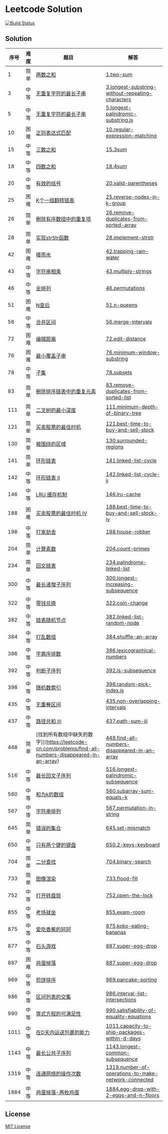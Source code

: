 Leetcode Solution
===

[![Build Status][circleci-image]][circleci-url]

## Solution

| 序号 | 难度 | 题目 | 解答 |
| --- | --- | --- | --- |
| 1 | 简单 | [两数之和](https://leetcode-cn.com/problems/two-sum) | [1.two-sum](solution/1.two-sum.js) |
| 3 | 中等 | [无重复字符的最长子串](https://leetcode-cn.com/problems/longest-substring-without-repeating-characters) | [3.longest-substring-without-repeating-characters](solution/3.longest-substring-without-repeating-characters.js) |
| 5 | 中等 | [无重复字符的最长子串](https://leetcode-cn.com/problems/longest-palindromic-substring) | [5.longest-palindromic-substring.js](solution/5.longest-palindromic-substring.js) |
| 10 | 困难 | [正则表达式匹配](https://leetcode-cn.com/problems/regular-expression-matching) | [10.regular-expression-matching](solution/10.regular-expression-matching.js) |
| 15 | 中等 | [三数之和](https://leetcode-cn.com/problems/3sum) | [15.3sum](solution/15.3sum.js) |
| 18 | 中等 | [四数之和](https://leetcode-cn.com/problems/4sum) | [18.4sum](solution/18.4sum.js) |
| 20 | 中等 | [有效的括号](https://leetcode-cn.com/problems/valid-parentheses) | [20.valid-parentheses](solution/20.valid-parentheses.js) |
| 25 | 困难 | [K个一组翻转链表](https://leetcode-cn.com/problems/reverse-nodes-in-k-group) | [25.reverse-nodes-in-k-group](solution/25.reverse-nodes-in-k-group.js) |
| 26 | 简单 | [删除有序数组中的重复项](https://leetcode-cn.com/problems/remove-duplicates-from-sorted-array) | [26.remove-duplicates-from-sorted-array](solution/26.remove-duplicates-from-sorted-array.js) |
| 28 | 简单 | [实现strStr函数](https://leetcode-cn.com/problems/implement-strstr) | [28.implement-strstr](solution/28.implement-strstr.js) |
| 42 | 困难 | [接雨水](https://leetcode-cn.com/problems/trapping-rain-water) | [42.trapping-rain-water](solution/42.trapping-rain-water.js) |
| 43 | 中等 | [字符串相乘](https://leetcode-cn.com/problems/multiply-strings) | [43.multiply-strings](solution/43.multiply-strings.js) |
| 46 | 中等 | [全排列](https://leetcode-cn.com/problems/permutations) | [46.permutations](solution/46.permutations.js) |
| 51 | 困难 | [N皇后](https://leetcode-cn.com/problems/n-queens) | [51.n-queens](solution/51.n-queens.js) |
| 56 | 中等 | [合并区间](https://leetcode-cn.com/problems/merge-intervals) | [56.merge-intervals](solution/56.merge-intervals.js) |
| 72 | 困难 | [编辑距离](https://leetcode-cn.com/problems/edit-distance) | [72.edit-distance](solution/72.edit-distance.js) |
| 76 | 困难 | [最小覆盖子串](https://leetcode-cn.com/problems/minimum-window-substring) | [76.minimum-window-substring](solution/76.minimum-window-substring.js) |
| 78 | 中等 | [子集](https://leetcode-cn.com/problems/subsets) | [78.subsets](solution/78.subsets.js) |
| 83 | 简单 | [删除排序链表中的重复元素](https://leetcode-cn.com/problems/remove-duplicates-from-sorted-list) | [83.remove-duplicates-from-sorted-list](solution/83.remove-duplicates-from-sorted-list.js) |
| 111 | 简单 | [二叉树的最小深度](https://leetcode-cn.com/problems/minimum-depth-of-binary-tree) | [111.minimum-depth-of-binary-tree](solution/111.minimum-depth-of-binary-tree.js) |
| 121 | 简单 | [买卖股票的最佳时机](https://leetcode-cn.com/problems/best-time-to-buy-and-sell-stock) | [121.best-time-to-buy-and-sell-stock](solution/121.best-time-to-buy-and-sell-stock.js) |
| 130 | 简单 | [被围绕的区域](https://leetcode-cn.com/problems/surrounded-regions) | [130.surrounded-regions](solution/130.surrounded-regions.js) |
| 141 | 简单 | [环形链表](https://leetcode-cn.com/problems/linked-list-cycle) | [141.linked-list-cycle](solution/141.linked-list-cycle-ii.js) |
| 142 | 中等 | [环形链表 II](https://leetcode-cn.com/problems/linked-list-cycle-ii) | [142.linked-list-cycle-ii](solution/142.linked-list-cycle.js) |
| 146 | 中等 | [LRU 缓存机制](https://leetcode-cn.com/problems/lru-cache) | [146.lru-cache](solution/146.lru-cache.js) |
| 188 | 困难 | [买卖股票的最佳时机 IV](https://leetcode-cn.com/problems/best-time-to-buy-and-sell-stock-iv) | [188.best-time-to-buy-and-sell-stock-iv](solution/188.best-time-to-buy-and-sell-stock-iv.js) |
| 198 | 中等 | [打家劫舍](https://leetcode-cn.com/problems/house-robber) | [198.house-robber](solution/198.house-robber.js) |
| 204 | 简单 | [计算素数](https://leetcode-cn.com/problems/count-primes) | [204.count-primes](solution/204.count-primes.js) |
| 234 | 简单 | [回文链表](https://leetcode-cn.com/problems/palindrome-linked-list) | [234.palindrome-linked-list](solution/234.palindrome-linked-list.js) |
| 300 | 中等 | [最长递增子序列](https://leetcode-cn.com/problems/longest-increasing-subsequence) | [300.longest-increasing-subsequence](solution/300.longest-increasing-subsequence.js) |
| 322 | 中等 | [零钱兑换](https://leetcode-cn.com/problems/coin-change) | [322.coin-change](solution/322.coin-change.js) |
| 382 | 中等 | [链表随机节点](https://leetcode-cn.com/problems/linked-list-random-node) | [382.linked-list-random-node](solution/382.linked-list-random-node.js) |
| 384 | 中等 | [打乱数组](https://leetcode-cn.com/problems/shuffle-an-array) | [384.shuffle-an-array](solution/384.shuffle-an-array.js) |
| 386 | 中等 | [字典序排数](https://leetcode-cn.com/problems/lexicographical-numbers) | [386.lexicographical-numbers](solution/386.lexicographical-numbers.js) |
| 392 | 中等 | [判断子序列](https://leetcode-cn.com/problems/is-subsequence) | [392.is-subsequence](solution/392.is-subsequence.js) |
| 398 | 中等 | [随机数索引](https://leetcode-cn.com/problems/random-pick-index) | [398.random-pick-index.js](solution/398.random-pick-index.js) |
| 435 | 中等 | [无重叠区间](https://leetcode-cn.com/problems/non-overlapping-intervals) | [435.non-overlapping-intervals](solution/435.non-overlapping-intervals.js) |
| 437 | 中等 | [路径总和 III](https://leetcode-cn.com/problems/path-sum-iii) | [437.path-sum-iii](solution/437.path-sum-iii.js) |
| 448 | 简单 | [找到所有数组中缺失的数字]](https://leetcode-cn.com/problems/find-all-numbers-disappeared-in-an-array) | [448.find-all-numbers-disappeared-in-an-array](solution/448.find-all-numbers-disappeared-in-an-array.js) |
| 516 | 中等 | [最长回文子序列](https://leetcode-cn.com/problems/longest-palindromic-subsequence) | [516.longest-palindromic-subsequence](solution/516.longest-palindromic-subsequence.js) |
| 560 | 中等 | [和为k的数组](https://leetcode-cn.com/problems/subarray-sum-equals-k) | [560.subarray-sum-equals-k](solution/560.subarray-sum-equals-k.js) |
| 567 | 中等 | [字符串排列](https://leetcode-cn.com/problems/permutation-in-string) | [567.permutation-in-string](solution/567.permutation-in-string.js) |
| 645 | 简单 | [错误的集合](https://leetcode-cn.com/problems/set-mismatch) | [645.set-mismatch](solution/645.set-mismatch.js) |
| 650 | 中等 | [只有两个键的键盘](https://leetcode-cn.com/problems/2-keys-keyboard) | [650.2-keys-keyboard](solution/650.2-keys-keyboard.js) |
| 704 | 简单 | [二分查找](https://leetcode-cn.com/problems/binary-search) | [704.binary-search](solution/704.binary-search.js) |
| 733 | 简单 | [图像渲染](https://leetcode-cn.com/problems/flood-fill) | [733.flood-fill](solution/733.flood-fill.js) |
| 752 | 中等 | [打开转盘锁](https://leetcode-cn.com/problems/open-the-lock) | [752.open-the-lock](solution/752.open-the-lock.js) |
| 855 | 中等 | [考场就坐](https://leetcode-cn.com/problems/exam-room) | [855.exam-room](solution/855.exam-room.js) |
| 875 | 中等 | [爱吃香蕉的珂珂](https://leetcode-cn.com/problems/koko-eating-bananas) | [875.koko-eating-bananas](solution/875.koko-eating-bananas.js) |
| 877 | 中等 | [石头游戏](https://leetcode-cn.com/problems/stone-game) | [887.super-egg-drop](solution/877.stone-game.js) |
| 887 | 困难 | [鸡蛋掉落](https://leetcode-cn.com/problems/super-egg-drop) | [887.super-egg-drop](solution/887.super-egg-drop.js) |
| 969 | 中等 | [煎饼排序](https://leetcode-cn.com/problems/pancake-sorting) | [969.pancake-sorting](solution/969.pancake-sorting.js) |
| 986 | 中等 | [区间列表的交集](https://leetcode-cn.com/problems/interval-list-intersections) | [986.interval-list-intersections](solution/986.interval-list-intersections.js) |
| 990 | 中等 | [等式方程的可满足性](https://leetcode-cn.com/problems/satisfiability-of-equality-equations) | [990.satisfiability-of-equality-equations](solution/990.satisfiability-of-equality-equations.js) |
| 1011 | 中等 | [在D天内运送包裹的能力](https://leetcode-cn.com/problems/capacity-to-ship-packages-within-d-days) | [1011.capacity-to-ship-packages-within-d-days](solution/1011.capacity-to-ship-packages-within-d-days.js) |
| 1143 | 中等 | [最长公共子序列](https://leetcode-cn.com/problems/longest-common-subsequence) | [1143.longest-common-subsequence](solution/1143.longest-common-subsequence.js) |
| 1319 | 中等 | [连通网络的操作次数](https://leetcode-cn.com/problems/number-of-operations-to-make-network-connected) | [1319.number-of-operations-to-make-network-connected](solution/1319.number-of-operations-to-make-network-connected.js) |
| 1884 | 中等 | [鸡蛋掉落-两枚鸡蛋](https://leetcode-cn.com/problems/egg-drop-with-2-eggs-and-n-floors) | [1884.egg-drop-with-2-eggs-and-n-floors](solution/1884.egg-drop-with-2-eggs-and-n-floors.js) |

## License

[MIT License](http://en.wikipedia.org/wiki/MIT_License)

[circleci-url]: https://circleci.com/gh/ali322/leetcode
[circleci-image]: 	https://img.shields.io/circleci/project/github/ali322/leetcode.svg?style=flat
